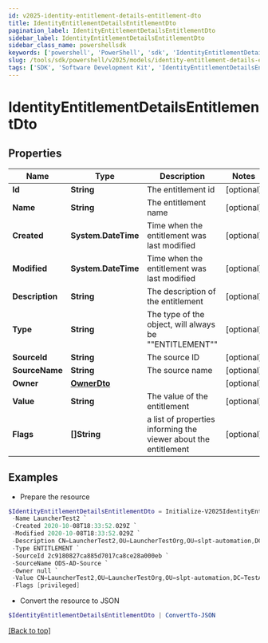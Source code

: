 ```yaml
---
id: v2025-identity-entitlement-details-entitlement-dto
title: IdentityEntitlementDetailsEntitlementDto
pagination_label: IdentityEntitlementDetailsEntitlementDto
sidebar_label: IdentityEntitlementDetailsEntitlementDto
sidebar_class_name: powershellsdk
keywords: ['powershell', 'PowerShell', 'sdk', 'IdentityEntitlementDetailsEntitlementDto', 'V2025IdentityEntitlementDetailsEntitlementDto'] 
slug: /tools/sdk/powershell/v2025/models/identity-entitlement-details-entitlement-dto
tags: ['SDK', 'Software Development Kit', 'IdentityEntitlementDetailsEntitlementDto', 'V2025IdentityEntitlementDetailsEntitlementDto']
---
```



# IdentityEntitlementDetailsEntitlementDto

## Properties

Name | Type | Description | Notes
------------ | ------------- | ------------- | -------------
**Id** | **String** | The entitlement id | [optional] 
**Name** | **String** | The entitlement name | [optional] 
**Created** | **System.DateTime** | Time when the entitlement was last modified | [optional] 
**Modified** | **System.DateTime** | Time when the entitlement was last modified | [optional] 
**Description** | **String** | The description of the entitlement | [optional] 
**Type** | **String** | The type of the object, will always be ""ENTITLEMENT"" | [optional] 
**SourceId** | **String** | The source ID | [optional] 
**SourceName** | **String** | The source name | [optional] 
**Owner** | [**OwnerDto**](owner-dto) |  | [optional] 
**Value** | **String** | The value of the entitlement | [optional] 
**Flags** | **[]String** | a list of properties informing the viewer about the entitlement | [optional] 

## Examples

- Prepare the resource
```powershell
$IdentityEntitlementDetailsEntitlementDto = Initialize-V2025IdentityEntitlementDetailsEntitlementDto  -Id 2c91808874ff91550175097daaec161c `
 -Name LauncherTest2 `
 -Created 2020-10-08T18:33:52.029Z `
 -Modified 2020-10-08T18:33:52.029Z `
 -Description CN=LauncherTest2,OU=LauncherTestOrg,OU=slpt-automation,DC=TestAutomationAD,DC=local `
 -Type ENTITLEMENT `
 -SourceId 2c9180827ca885d7017ca8ce28a000eb `
 -SourceName ODS-AD-Source `
 -Owner null `
 -Value CN=LauncherTest2,OU=LauncherTestOrg,OU=slpt-automation,DC=TestAutomationAD,DC=local `
 -Flags [privileged]
```

- Convert the resource to JSON
```powershell
$IdentityEntitlementDetailsEntitlementDto | ConvertTo-JSON
```


[[Back to top]](#) 

